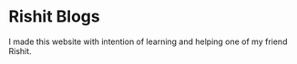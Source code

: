 <h1>Rishit Blogs</h1>
<p>I made this website with intention of learning and helping one of my friend Rishit.</p>
